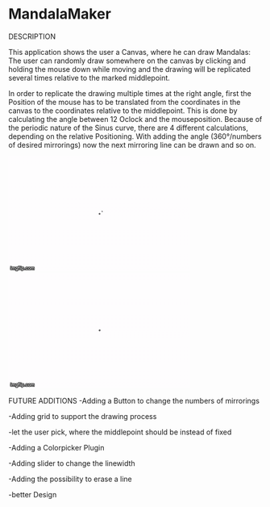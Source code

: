 # MandalaMaker

DESCRIPTION

This application shows the user a Canvas, where he can draw Mandalas: 
The user can randomly draw somewhere on the canvas by clicking and holding the mouse down while moving and the drawing will be replicated several times relative to the marked middlepoint.

In order to replicate the drawing multiple times at the right angle,
first the Position of the mouse has to be translated from the coordinates in the canvas to the coordinates relative to the middlepoint. 
This is done by calculating the angle between 12 Oclock and the mouseposition.
Because of the periodic nature of the Sinus curve, there are 4 different calculations, depending on the relative Positioning.
With adding the angle (360°/numbers of desired mirrorings) now the next mirroring line can be drawn and so on.

![](mandalaexample.gif)
![](mandalaexample2.gif)

FUTURE ADDITIONS
-Adding a Button to change the numbers of mirrorings

-Adding grid to support the drawing process

-let the user pick, where the middlepoint should be instead of fixed

-Adding a Colorpicker Plugin

-Adding slider to change the linewidth

-Adding the possibility to erase a line

-better Design

